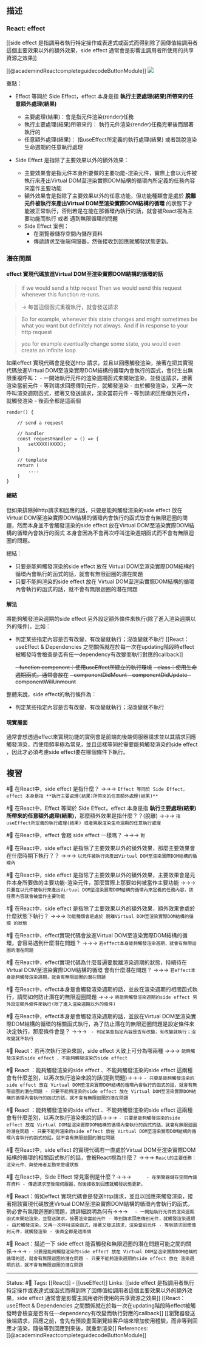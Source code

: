 ## 描述


### React: effect
[[side effect 是指調用者執行特定操作或表達式或函式而得到除了回傳值給調用者這個主要效果以外的額外效果，side effect 通常會是影響主調用者所使用的共享資源之效果]]

[[@academindReactcompleteguidecodeButtonModule]]
![](https://res.cloudinary.com/dqfxgtyoi/image/upload/v1663086596/blog/react/effect/react-vs-side-effect_yt8q3n.png)



重點：
- Effect 等同於 Side Effect，effect 本身是指 **執行主要處理(結果)所帶來的任意額外處理(結果)**
	- 主要處理(結果)：會是指元件渲染(render)任務
	- 執行主要處理(結果)所帶來的： 執行元件渲染(render)任務完畢後而跟著執行的
	- 任意額外處理(結果)： 指useEffect所定義的執行處理(結果) 或者跳脫渲染生命週期的任意執行處理
 
- Side Effect 是指除了主要效果以外的額外效果：
	- 主要效果會是指元件本身所要做的主要功能-渲染元件，實際上會以元件被執行來產出Virtual DOM至渲染實際DOM結構的循環內所定義的任務內容來當作主要功能
	- 額外效果會是指除了主要效果以外的任意功能，但功能種類會是處於 **脫離元件被執行來產出Virtual DOM至渲染實際DOM結構的循環** 的狀態下才能被正常執行，否則若是在能在那循環內執行的話，就會被React視為主要功能而執行 或者 遇到無限循環的問題
	- Side Effect 案例：
		- 在瀏覽器儲存空間內儲存資料
		- 傳遞請求至後端伺服器，然後接收到回應就觸發狀態更新。



### 潛在問題

#### effect 實現代碼放進Virtual DOM至渲染實際DOM結構的循環的話
> if we would send a http reqest
> Then we would send this request whenever this function re-runs.

> -> 每當這個函式重複執行，就會發送請求

> So for example, whenever this state changes and might sometimes be what you want but definitely not always. And if in response to your http request

> you for example eventually change some state, you would even create an infinite loop



如果effect 實現代碼會是發送http 請求，並且以回應觸發渲染，接著在把其實現代碼放進Virtual DOM至渲染實際DOM結構的循環內會執行的函式，會衍生出無限重複呼叫：
	- 一開始執行元件的渲染週期函式來開始渲染，並發送請求，接著渲染當前元件
	- 等到請求回應傳到元件，就觸發渲染
	- 由於觸發渲染，又再一次呼叫渲染週期函式，接著又發送請求，渲染當前元件
	- 等到請求回應傳到元件，就觸發渲染
	- 後面全都是這兩個

```
render() {

	// send a request

	// handler 
	const requestHandler = () => {
		setXXXX(XXXX);
	}

	// template
	return (
		....
	)
}
```

#### 總結
但如果排除掉http請求和回應的話，只要是能夠觸發渲染的side effect 放在Virtual DOM至渲染實際DOM結構的循環內會執行的函式皆會有無限迴圈的問題，然而本身並不會觸發渲染的side effect 放在Virtual DOM至渲染實際DOM結構的循環內會執行的函式 本身會因為不會再次呼叫渲染週期函式而不會有無限迴圈的問題。


總結：
- 只要是能夠觸發渲染的side effect 放在 Virtual DOM至渲染實際DOM結構的循環內會執行的函式的話，就會有無限迴圈的潛在問題
- 只要不能夠渲染的side effect 放在 Virtual DOM至渲染實際DOM結構的循環內會執行的函式的話，就不會有無限迴圈的潛在問題


#### 解法

將能夠觸發渲染週期的side effect 另外設定額外條件來執行(除了進入渲染週期以外的條件)，比如：
- 判定某些指定內容是否有改變，有改變就執行；沒改變就不執行
[[React：useEffect & Dependencies 之間關係就在於每一次在updating階段時effect被觸發時會檢查是否有任一dependency有改變而執行對應的callback]]

	~~- function component：使用useEffect所建立的執行環境~~
	~~- class：使用生命週期函式，通常會放在~~
		~~- componentDidMount
		- componentDidUpdate
		- componentWillUnmount~~

整體來說，side effect的執行條件為：
- 判定某些指定內容是否有改變，有改變就執行；沒改變就不執行

#### 現實層面
通常會想透過effect來實現功能的實例會是前端向後端伺服器請求並以其請求回應觸發渲染，而使用頻率極為常見，並且這樣等同於需要能夠觸發渲染的side effect ，因此才必須考慮side effect要在哪個條件下執行。

## 複習

#🧠 在React中，side effect 是指什麼？ ->->-> `Effect 等同於 Side Effect，effect 本身是指 **執行主要處理(結果)所帶來的任意額外處理(結果)**`
<!--SR:!2022-12-07,20,250-->


#🧠 在React中，Effect 等同於 Side Effect，effect 本身是指 **執行主要處理(結果)所帶來的任意額外處理(結果)**，那麼額外效果是指什麼？？(脫離) ->->-> `指useEffect所定義的執行處理(結果) 或者跳脫渲染生命週期的任意執行處理`
<!--SR:!2022-12-06,17,230-->


#🧠 在React中，effect 會跟 side effect 一樣嗎？ ->->-> `對`
<!--SR:!2023-01-07,73,250-->

#🧠 在React中，side effect 是指除了主要效果以外的額外效果，那麼主要效果會在什麼時期下執行？？ ->->-> `以元件被執行來產出Virtual DOM至渲染實際DOM結構的循環內`
<!--SR:!2022-12-06,19,250-->


#🧠 在React中，side effect 是指除了主要效果以外的額外效果，主要效果會是元件本身所要做的主要功能-渲染元件，那麼實際上那要如何被當作主要功能 ->->-> `只要在以元件被執行來產出Virtual DOM至渲染實際DOM結構的循環內來定義的任務內容，該任務內容就會被當作主要功能`
<!--SR:!2022-12-07,20,250-->



#🧠 在React中，side effect 是指除了主要效果以外的額外效果，額外效果會處於什麼狀態下執行？ ->->-> `功能種類會是處於 脫離Virtual DOM至渲染實際DOM結構的循環 的狀態`
<!--SR:!2022-12-07,20,250-->




#🧠 在React中，effect實現代碼會放進Virtual DOM至渲染實際DOM結構的循環，會容易遇到什麼潛在問題？ ->->-> `若effect本身能夠觸發渲染週期，就會有無限迴圈的潛在問題`
<!--SR:!2022-11-20,10,250-->


#🧠 在React中，effect實現代碼為什麼普遍要脫離渲染週期的狀態，持續待在Virtual DOM至渲染實際DOM結構的循環 會有什麼潛在問題？ ->->-> `若effect本身能夠觸發渲染週期，就會有無限迴圈的潛在問題`
<!--SR:!2022-12-02,16,250-->


#🧠 在React中，effect本身是會觸發渲染週期的話，並放在渲染週期的相關函式執行，請問如何防止潛在的無限迴圈問題 ->->-> `將能夠觸發渲染週期的side effect 另外設定額外條件來執行(除了進入渲染週期以外的條件)`
<!--SR:!2022-11-19,9,250-->


#🧠 在React中，effect本身是會觸發渲染週期的話，並放在Virtual DOM至渲染實際DOM結構的循環的相關函式執行，為了防止潛在的無限迴圈問題是設定條件來決定執行，那麼條件會是？ ->->-> ` - 判定某些指定內容是否有改變，有改變就執行；沒改變就不執行`
<!--SR:!2022-12-03,17,250-->

#🧠 React：若再次執行渲染來說，side effect 大致上可分為哪兩種 ->->-> `能夠觸發渲染的side effect 、不能夠觸發渲染的side effect `
<!--SR:!2022-11-20,10,250-->


#🧠 React ：能夠觸發渲染的side effect 、不能夠觸發渲染的side effect 這兩種會有什麼差別，以再次執行渲染來說的話(提到問題)->->-> `- 只要是能夠觸發渲染的side effect 放在 Virtual DOM至渲染實際DOM結構的循環內會執行的函式的話，就會有無限迴圈的潛在問題 - 只要不能夠渲染的side effect 放在 Virtual DOM至渲染實際DOM結構的循環內會執行的函式的話，就不會有無限迴圈的潛在問題`
<!--SR:!2022-12-06,19,250-->

#🧠 React ：能夠觸發渲染的side effect 、不能夠觸發渲染的side effect 這兩種會有什麼差別，以再次執行渲染來說的話->->-> `- 只要是能夠觸發渲染的side effect 放在 Virtual DOM至渲染實際DOM結構的循環內會執行的函式的話，就會有無限迴圈的潛在問題 - 只要不能夠渲染的side effect 放在 Virtual DOM至渲染實際DOM結構的循環內會執行的函式的話，就不會有無限迴圈的潛在問題`
<!--SR:!2022-11-20,10,250-->



#🧠 在React中，side effect 的實現代碼若一直處於Virtual DOM至渲染實際DOM結構的循環的相關函式執行的話，會被React視為什麼？ ->->-> `React的主要任務：渲染元件、與使用者互動來管理狀態`
<!--SR:!2022-12-15,26,250-->


#🧠 在React中，Side Effect 常見案例是什麼？->->-> `		- 在瀏覽器儲存空間內儲存資料 - 傳遞請求至後端伺服器，然後接收到回應就觸發狀態更新。`
<!--SR:!2022-11-20,10,250-->



#🧠 React：假如effect 實現代碼會是發送http請求，並且以回應來觸發渲染，接著把該實現代碼放進Virtual DOM至渲染實際DOM結構的循環內會執行的函式，勢必會有無限迴圈的問題，請詳細說明為何有->->-> `	- 一開始執行元件的渲染週期函式來開始渲染，並發送請求，接著渲染當前元件 - 等到請求回應傳到元件，就觸發渲染週期 - 由於觸發渲染，又再一次呼叫渲染函式，接著又發送請求，渲染當前元件 - 等到請求回應傳到元件，就觸發渲染 - 後面全都是這兩個`
<!--SR:!2022-11-18,8,250-->



#🧠 React：描述一下 side effect 能否觸發和無限迴圈的潛在問題可能之間的關係->->-> `- 只要是能夠觸發渲染的side effect 放在 Virtual DOM至渲染實際DOM結構的循環的話，就會有無限迴圈的潛在問題 - 只要不能夠渲染週期的side effect 放在 渲染週期的話，就不會有無限迴圈的潛在問題`
<!--SR:!2022-11-18,8,250-->






---
Status: #🌱 
Tags:
[[React]] - [[useEffect]]
Links:
[[side effect 是指調用者執行特定操作或表達式或函式而得到除了回傳值給調用者這個主要效果以外的額外效果，side effect 通常會是影響主調用者所使用的共享資源之效果]]
[[React：useEffect & Dependencies 之間關係就在於每一次在updating階段時effect被觸發時會檢查是否有任一dependency有改變而執行對應的callback]]
[[瀏覽器發送後端請求，回應之前，會先有預設畫面瀏覽給客戶端來增加使用體驗，而非等到回應才渲染，隨後等到回應到來後，就重新渲染]]
References:
[[@academindReactcompleteguidecodeButtonModule]]